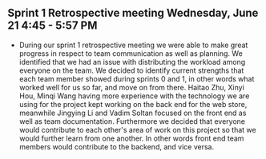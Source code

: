 ## Sprint 1 Retrospective meeting Wednesday, June 21 4:45 - 5:57 PM
  - During our sprint 1 retrospective meeting we were able to make great progress in
    respect to team communication as well as planning. We identified that we had
    an issue with distributing the workload among everyone on the team. We decided to
    identify current strengths that each team member showed during sprints 0 and 1, in other words what worked well for us so far,
    and move on from there. Haitao Zhu, Xinyi Hou, Minqi Wang having more experience
    with the technology we are using for the project kept working on the back end for
    the web store, meanwhile Jingying Li and Vadim Soltan focused on the front end as
    well as team documentation. Furthermore we decided that everyone would contribute to each other's area of work on this project
    so that we would further learn from one another. In other words front end team members would contribute to the backend, and vice versa.  
